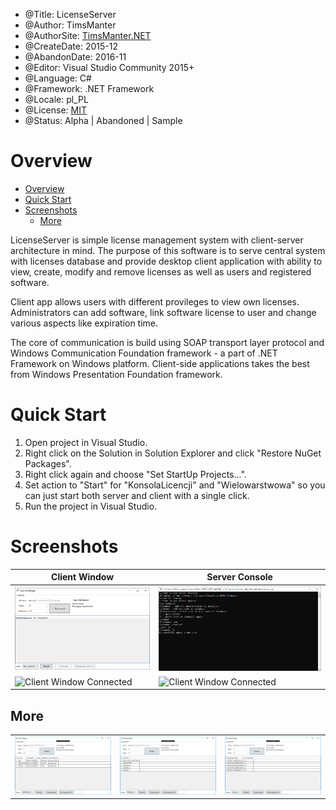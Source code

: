 * @Title: LicenseServer
* @Author: TimsManter
* @AuthorSite: [TimsManter.NET](http://timsmanter.net/)
* @CreateDate: 2015-12
* @AbandonDate: 2016-11
* @Editor: Visual Studio Community 2015+
* @Language: C#
* @Framework: .NET Framework
* @Locale: pl_PL
* @License: [MIT](LICENSE.md)
* @Status: Alpha | Abandoned | Sample

# Overview

- [Overview](#overview)
- [Quick Start](#quick-start)
- [Screenshots](#screenshots)
  - [More](#more)

LicenseServer is simple license management system with client-server architecture in mind. The purpose of this software is to serve central system with licenses database and provide desktop client application with ability to view, create, modify and remove licenses as well as users and registered software.

Client app allows users with different provileges to view own licenses. Administrators can add software, link software license to user and change various aspects like expiration time.

The core of communication is build using SOAP transport layer protocol and Windows Communication Foundation framework - a part of .NET Framework on Windows platform. Client-side applications takes the best from Windows Presentation Foundation framework.

# Quick Start

1. Open project in Visual Studio.
2. Right click on the Solution in Solution Explorer and click "Restore NuGet Packages".
3. Right click again and choose "Set StartUp Projects...".
4. Set action to "Start" for "KonsolaLicencji" and "Wielowarstwowa" so you can just start both server and client with a single click.
5. Run the project in Visual Studio.

# Screenshots

| Client Window | Server Console |
--- | ---
![Manager Window](docs/screenshots/manager.png) | ![Server Console](docs/screenshots/console.png)
![Client Window Connected](docs/screenshots/client_window_software.png) | ![Client Window Connected](docs/screenshots/client_window_users.png)

## More

||||
--- | --- | ---
![User List](docs/screenshots/manager_users.png) | ![Software List](docs/screenshots/manager_software.png) | ![License List](docs/screenshots/manager_licenses.png)